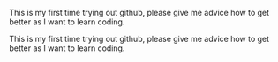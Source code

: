
This is my first time trying out github, please give me advice how to get better as I want to learn coding.
<html>
  <title>
    Hello-world
   </title>
  <body>
    This is my first time trying out github, please give me advice how to get better as I want to learn coding.
    </body>
  <style>
    </style>
  </html>
